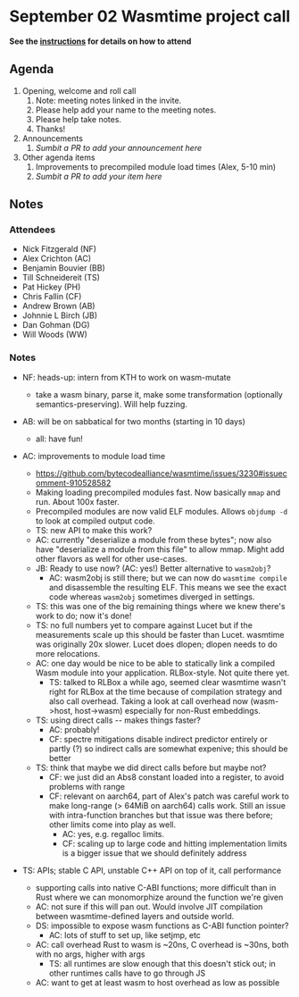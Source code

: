 # September 02 Wasmtime project call

**See the [instructions](../README.md) for details on how to attend**

## Agenda
1. Opening, welcome and roll call
    1. Note: meeting notes linked in the invite.
    1. Please help add your name to the meeting notes.
    1. Please help take notes.
    1. Thanks!
1. Announcements
    1. _Sumbit a PR to add your announcement here_
1. Other agenda items
    1. Improvements to precompiled module load times (Alex, 5-10 min)
    1. _Sumbit a PR to add your item here_

## Notes

### Attendees

- Nick Fitzgerald (NF)
- Alex Crichton (AC)
- Benjamin Bouvier (BB)
- Till Schneidereit (TS)
- Pat Hickey (PH)
- Chris Fallin (CF)
- Andrew Brown (AB)
- Johnnie L Birch (JB)
- Dan Gohman (DG)
- Will Woods (WW)

### Notes

- NF: heads-up: intern from KTH to work on wasm-mutate
  - take a wasm binary, parse it, make some transformation (optionally
    semantics-preserving). Will help fuzzing.
- AB: will be on sabbatical for two months (starting in 10 days)
  - all: have fun!
- AC: improvements to module load time
  - https://github.com/bytecodealliance/wasmtime/issues/3230#issuecomment-910528582
  - Making loading precompiled modules fast. Now basically `mmap` and run.
    About 100x faster.
  - Precompiled modules are now valid ELF modules. Allows `objdump -d` to look
    at compiled output code.
  - TS: new API to make this work?
  - AC: currently "deserialize a module from these bytes"; now also have
    "deserialize a module from this file" to allow mmap. Might add other
    flavors as well for other use-cases.
  - JB: Ready to use now? (AC: yes!) Better alternative to `wasm2obj`?
    - AC: wasm2obj is still there; but we can now do `wasmtime compile` and
      disassemble the resulting ELF. This means we see the exact code whereas
      `wasm2obj` sometimes diverged in settings.
  - TS: this was one of the big remaining things where we knew there's work to
    do; now it's done!
  - TS: no full numbers yet to compare against Lucet but if the measurements
    scale up this should be faster than Lucet. wasmtime was originally 20x
    slower. Lucet does dlopen; dlopen needs to do more relocations.
  - AC: one day would be nice to be able to statically link a compiled Wasm
    module into your application. RLBox-style. Not quite there yet.
    - TS: talked to RLBox a while ago, seemed clear wasmtime wasn't right for
      RLBox at the time because of compilation strategy and also call overhead.
      Taking a look at call overhead now (wasm->host, host->wasm) especially
      for non-Rust embeddings.
  - TS: using direct calls -- makes things faster?
    - AC: probably!
    - CF: spectre mitigations disable indirect predictor entirely or partly (?)
      so indirect calls are somewhat expenive; this should be better
  - TS: think that maybe we did direct calls before but maybe not?
    - CF: we just did an Abs8 constant loaded into a register, to avoid
      problems with range
    - CF: relevant on aarch64, part of Alex's patch was careful work to make
      long-range (> 64MiB on aarch64) calls work. Still an issue with
      intra-function branches but that issue was there before; other limits
      come into play as well.
      - AC: yes, e.g. regalloc limits.
      - CF: scaling up to large code and hitting implementation limits is a
        bigger issue that we should definitely address

- TS: APIs; stable C API, unstable C++ API on top of it, call performance
  - supporting calls into native C-ABI functions; more difficult than in Rust
    where we can monomorphize around the function we're given
  - AC: not sure if this will pan out. Would involve JIT compilation between
    wasmtime-defined layers and outside world.
  - DS: impossible to expose wasm functions as C-ABI function pointer?
    - AC: lots of stuff to set up, like setjmp, etc
  - AC: call overhead Rust to wasm is ~20ns, C overhead is ~30ns, both with no
    args, higher with args
    - TS: all runtimes are slow enough that this doesn't stick out; in other
      runtimes calls have to go through JS
  - AC: want to get at least wasm to host overhead as low as possible

